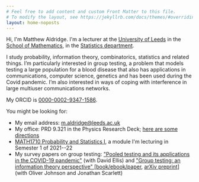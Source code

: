 ```yaml
---
# Feel free to add content and custom Front Matter to this file.
# To modify the layout, see https://jekyllrb.com/docs/themes/#overriding-theme-defaults
layout: home-noposts
---
```


Hi, I'm Matthew Aldridge. I'm a lecturer at the [University of Leeds](https://www.leeds.ac.uk) in the [School of Mathematics](https://eps.leeds.ac.uk/maths), in the [Statistics department](https://eps.leeds.ac.uk/maths-statistics).

I study probability, information theory, combinatorics, statistics and related things. I’m particularly interested in group testing, a problem that models testing a large population for a blood disease that also has applications in communications, computer science, genetics and has been used during the Covid pandemic. I’m also interested in ways of coping with interference in large multiuser communications networks.

My ORCID is [0000-0002-9347-1586](https://orcid.org/0000-0002-9347-1586).

You might be looking for:

* My email address: <m.aldridge@leeds.ac.uk>
* My office: PRD 9.321 in the Physics Research Deck; [here are some directions](/office)
* [MATH1710 Probability and Statistics I](https://mpaldridge.github.io/math1710), a module I'm lecturing in Semester 1 of 2021--22
* My survey papers on group testing: ["Pooled testing and its applications in the COVID-19 pandemic"](https://arxiv.org/abs/2105.08845) (with David Ellis) and ["Group testing: an information theory perspective" \[book/ebook/paper](https://doi.org/10.1561/0100000099), [arXiv preprint](https://arxiv.org/abs/1902.06002)] (with Oliver Johnson and Jonathan Scarlett)
